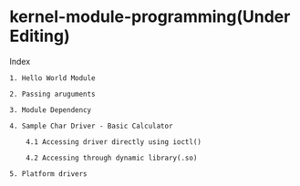 kernel-module-programming(Under Editing)
=========================

Index

	1. Hello World Module

	2. Passing aruguments

	3. Module Dependency

	4. Sample Char Driver - Basic Calculator
		
		4.1 Accessing driver directly using ioctl()

		4.2 Accessing through dynamic library(.so)	

	5. Platform drivers
